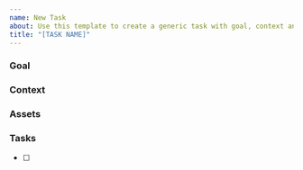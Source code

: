 ```yaml
---
name: New Task
about: Use this template to create a generic task with goal, context and sub-task list
title: "[TASK NAME]"
---
```

### Goal



### Context



### Assets



### Tasks

- [ ]
